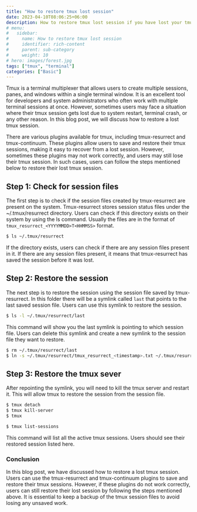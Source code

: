 ```yaml
---
title: "How to restore tmux lost session"
date: 2023-04-10T08:06:25+06:00
description: How to restore tmux lost session if you have lost your tmux session due to system restart, terminal crash, or any other reason.
# menu:
#   sidebar:
#     name: How to restore tmux lost session
#     identifier: rich-content
#     parent: sub-category
#     weight: 10
# hero: images/forest.jpg
tags: ["tmux", "terminal"]
categories: ["Basic"]
---
```


Tmux is a terminal multiplexer that allows users to create multiple sessions, panes, and windows within a single terminal window. It is an excellent tool for developers and system administrators who often work with multiple terminal sessions at once. However, sometimes users may face a situation where their tmux session gets lost due to system restart, terminal crash, or any other reason. In this blog post, we will discuss how to restore a lost tmux session.

There are various plugins available for tmux, including tmux-resurrect and tmux-continuum. These plugins allow users to save and restore their tmux sessions, making it easy to recover from a lost session. However, sometimes these plugins may not work correctly, and users may still lose their tmux session. In such cases, users can follow the steps mentioned below to restore their lost tmux session.

## Step 1: Check for session files

The first step is to check if the session files created by tmux-resurrect are present on the system. Tmux-resurrect stores session status files under the ~/.tmux/resurrect directory. Users can check if this directory exists on their system by using the ls command. Usually the files are in the format of `tmux_resurrect_<YYYYMMDD>T<HHMMSS>` format.

```sh
$ ls ~/.tmux/resurrect
```

If the directory exists, users can check if there are any session files present in it. If there are any session files present, it means that tmux-resurrect has saved the session before it was lost.

## Step 2: Restore the session

The next step is to restore the session using the session file saved by tmux-resurrect. In this folder there will be a symlink called `last` that points to the last saved session file. Users can use this symlink to restore the session.

```sh
$ ls -l ~/.tmux/resurrect/last
```

This command will show you the last symlink is pointing to which session file. Users can delete this symlink and create a new symlink to the session file they want to restore.

```sh
$ rm ~/.tmux/resurrect/last
$ ln -s ~/.tmux/resurrect/tmux_resurrect_<timestamp>.txt ~/.tmux/resurrect/last
```

## Step 3: Restore the tmux sever

After repointing the symlink, you will need to kill the tmux server and restart it. This will allow tmux to restore the session from the session file.

```sh
$ tmux detach
$ tmux kill-server
$ tmux
```

```sh
$ tmux list-sessions
```

This command will list all the active tmux sessions. Users should see their restored session listed here.

### Conclusion

In this blog post, we have discussed how to restore a lost tmux session. Users can use the tmux-resurrect and tmux-continuum plugins to save and restore their tmux sessions. However, if these plugins do not work correctly, users can still restore their lost session by following the steps mentioned above. It is essential to keep a backup of the tmux session files to avoid losing any unsaved work.
